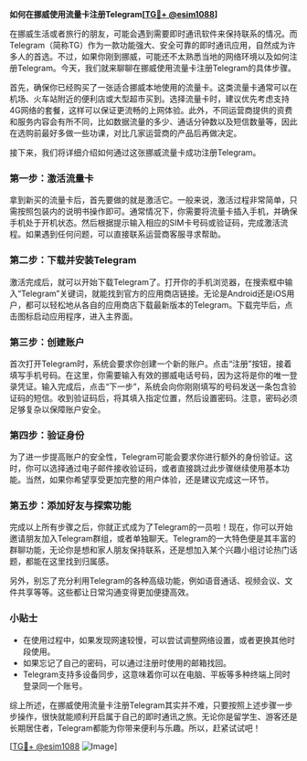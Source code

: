 **如何在挪威使用流量卡注册Telegram[[TG💪+ @esim1088](https://t.me/s/esim1088)]**

在挪威生活或者旅行的朋友，可能会遇到需要即时通讯软件来保持联系的情况。而Telegram（简称TG）作为一款功能强大、安全可靠的即时通讯应用，自然成为许多人的首选。不过，如果你刚到挪威，可能还不太熟悉当地的网络环境以及如何注册Telegram。今天，我们就来聊聊在挪威使用流量卡注册Telegram的具体步骤。

首先，确保你已经购买了一张适合挪威本地使用的流量卡。这类流量卡通常可以在机场、火车站附近的便利店或大型超市买到。选择流量卡时，建议优先考虑支持4G网络的套餐，这样可以保证更流畅的上网体验。此外，不同运营商提供的资费和服务内容会有所不同，比如数据流量的多少、通话分钟数以及短信数量等，因此在选购前最好多做一些功课，对比几家运营商的产品后再做决定。

接下来，我们将详细介绍如何通过这张挪威流量卡成功注册Telegram。

### 第一步：激活流量卡

拿到新买的流量卡后，首先要做的就是激活它。一般来说，激活过程非常简单，只需按照包装内的说明书操作即可。通常情况下，你需要将流量卡插入手机，并确保手机处于开机状态。然后根据提示输入相应的SIM卡号码或验证码，完成激活流程。如果遇到任何问题，可以直接联系运营商客服寻求帮助。

### 第二步：下载并安装Telegram

激活完成后，就可以开始下载Telegram了。打开你的手机浏览器，在搜索框中输入“Telegram”关键词，就能找到官方的应用商店链接。无论是Android还是iOS用户，都可以轻松地从各自的应用商店下载最新版本的Telegram。下载完毕后，点击图标启动应用程序，进入主界面。

### 第三步：创建账户

首次打开Telegram时，系统会要求你创建一个新的账户。点击“注册”按钮，接着填写手机号码。在这里，你需要输入有效的挪威电话号码，因为这将是你的唯一登录凭证。输入完成后，点击“下一步”，系统会向你刚刚填写的号码发送一条包含验证码的短信。收到验证码后，将其填入指定位置，然后设置密码。注意，密码必须足够复杂以保障账户安全。

### 第四步：验证身份

为了进一步提高账户的安全性，Telegram可能会要求你进行额外的身份验证。这时，你可以选择通过电子邮件接收验证码，或者直接跳过此步骤继续使用基本功能。当然，如果你希望享受更加完整的用户体验，还是建议完成这一环节。

### 第五步：添加好友与探索功能

完成以上所有步骤之后，你就正式成为了Telegram的一员啦！现在，你可以开始邀请朋友加入Telegram群组，或者单独聊天。Telegram的一大特色便是其丰富的群聊功能，无论你是想和家人朋友保持联系，还是想加入某个兴趣小组讨论热门话题，都能在这里找到归属感。

另外，别忘了充分利用Telegram的各种高级功能，例如语音通话、视频会议、文件共享等等。这些都让日常沟通变得更加便捷高效。

### 小贴士

- 在使用过程中，如果发现网速较慢，可以尝试调整网络设置，或者更换其他时段使用。
- 如果忘记了自己的密码，可以通过注册时使用的邮箱找回。
- Telegram支持多设备同步，这意味着你可以在电脑、平板等多种终端上同时登录同一个账号。

综上所述，在挪威使用流量卡注册Telegram其实并不难，只要按照上述步骤一步步操作，很快就能顺利开启属于自己的即时通讯之旅。无论你是留学生、游客还是长期居住者，Telegram都能为你带来便利与乐趣。所以，赶紧试试吧！

[[TG💪+ @esim1088](https://t.me/s/esim1088) ![Image](https://i.postimg.cc/4NQfJmqS/Snipaste-2025-05-13-00-14-12.png)]